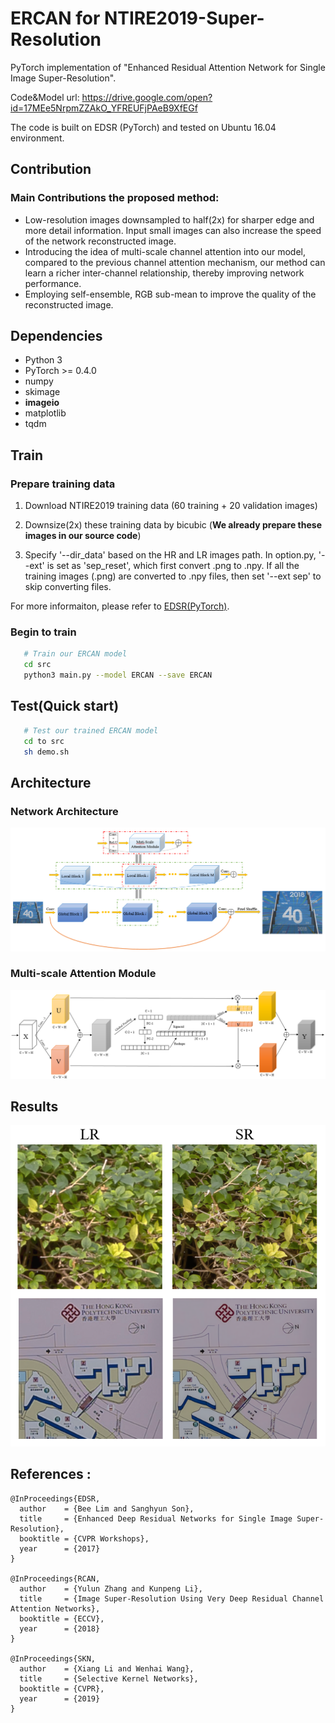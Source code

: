 # ERCAN for NTIRE2019-Super-Resolution
PyTorch implementation of "Enhanced Residual Attention Network for Single Image Super-Resolution".

Code&Model url: https://drive.google.com/open?id=17MEe5NrpmZZAkO_YFREUFjPAeB9XfEGf

The code is built on EDSR (PyTorch) and tested on Ubuntu 16.04 environment.

## Contribution
### **Main Contributions the proposed method:**
* Low-resolution images downsampled to half(2x) for sharper edge and
more detail information. Input small images can also increase the speed
of the network reconstructed image.
* Introducing the idea of multi-scale channel attention into our model,
compared to the previous channel attention mechanism, our method can
learn a richer inter-channel relationship, thereby improving network performance.
* Employing self-ensemble, RGB sub-mean to improve the quality of the
reconstructed image.

## Dependencies
* Python 3
* PyTorch >= 0.4.0
* numpy
* skimage
* **imageio**
* matplotlib
* tqdm

## Train
### Prepare training data

1. Download NTIRE2019 training data (60 training + 20 validation images)

2. Downsize(2x) these training data by bicubic (**We already prepare these images in our source code**)

3. Specify '--dir_data' based on the HR and LR images path. In option.py, '--ext' is set as 'sep_reset', which first convert .png to .npy. If all the training images (.png) are converted to .npy files, then set '--ext sep' to skip converting files.

For more informaiton, please refer to [EDSR(PyTorch)](https://github.com/thstkdgus35/EDSR-PyTorch).

### Begin to train

 ```bash
    # Train our ERCAN model
    cd src
    python3 main.py --model ERCAN --save ERCAN
 ```


## Test(Quick start)
 ```bash
    # Test our trained ERCAN model
    cd to src
    sh demo.sh
 ```

## Architecture
### Network Architecture
![](img/archi_Net.png)
### Multi-scale Attention Module
![](img/archi_MSAM.png)

## Results
![](img/results.png)

## References :
```
@InProceedings{EDSR,
  author    = {Bee Lim and Sanghyun Son},
  title     = {Enhanced Deep Residual Networks for Single Image Super-Resolution},
  booktitle = {CVPR Workshops},
  year      = {2017}
}

@InProceedings{RCAN,
  author    = {Yulun Zhang and Kunpeng Li},
  title     = {Image Super-Resolution Using Very Deep Residual Channel Attention Networks},
  booktitle = {ECCV},
  year      = {2018}
}

@InProceedings{SKN,
  author    = {Xiang Li and Wenhai Wang},
  title     = {Selective Kernel Networks},
  booktitle = {CVPR},
  year      = {2019}
}
```
